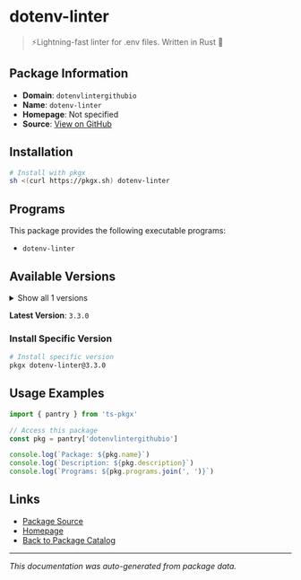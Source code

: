 # dotenv-linter

> ⚡️Lightning-fast linter for .env files. Written in Rust 🦀

## Package Information

- **Domain**: `dotenvlintergithubio`
- **Name**: `dotenv-linter`
- **Homepage**: Not specified
- **Source**: [View on GitHub](https://github.com/pkgxdev/pantry/tree/main/projects/dotenv-linter.github.io/package.yml)

## Installation

```bash
# Install with pkgx
sh <(curl https://pkgx.sh) dotenv-linter
```

## Programs

This package provides the following executable programs:

- `dotenv-linter`

## Available Versions

<details>
<summary>Show all 1 versions</summary>

- `3.3.0`

</details>

**Latest Version**: `3.3.0`

### Install Specific Version

```bash
# Install specific version
pkgx dotenv-linter@3.3.0
```

## Usage Examples

```typescript
import { pantry } from 'ts-pkgx'

// Access this package
const pkg = pantry['dotenvlintergithubio']

console.log(`Package: ${pkg.name}`)
console.log(`Description: ${pkg.description}`)
console.log(`Programs: ${pkg.programs.join(', ')}`)
```

## Links

- [Package Source](https://github.com/pkgxdev/pantry/tree/main/projects/dotenv-linter.github.io/package.yml)
- [Homepage](#)
- [Back to Package Catalog](../package-catalog.md)

---

*This documentation was auto-generated from package data.*
